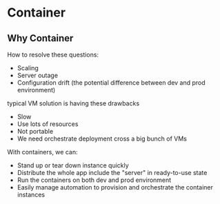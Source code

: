 # Container
## Why Container
How to resolve these questions:
- Scaling
- Server outage
- Configuration drift (the potential difference between dev and prod environment)

typical VM solution is having these drawbacks
- Slow
- Use lots of resources
- Not portable
- We need orchestrate deployment cross a big bunch of VMs

With containers, we can:
- Stand up or tear down instance quickly
- Distribute the whole app include the "server" in ready-to-use state
- Run the containers on both dev and prod environment
- Easily manage automation to provision and orchestrate the container instances

